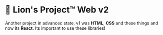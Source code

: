 # 🦁 Lion's Project™ Web v2

Another project in advanced state, v1 was **HTML**, **CSS** and these things and now its **React**. Its important to use these libraries!
